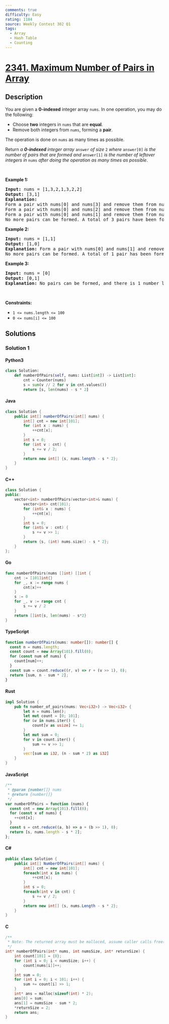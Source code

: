 ```yaml
---
comments: true
difficulty: Easy
rating: 1184
source: Weekly Contest 302 Q1
tags:
  - Array
  - Hash Table
  - Counting
---
```


<!-- problem:start -->

# [2341. Maximum Number of Pairs in Array](https://leetcode.com/problems/maximum-number-of-pairs-in-array)

## Description

<!-- description:start -->

<p>You are given a <strong>0-indexed</strong> integer array <code>nums</code>. In one operation, you may do the following:</p>

<ul>
	<li>Choose <strong>two</strong> integers in <code>nums</code> that are <strong>equal</strong>.</li>
	<li>Remove both integers from <code>nums</code>, forming a <strong>pair</strong>.</li>
</ul>

<p>The operation is done on <code>nums</code> as many times as possible.</p>

<p>Return <em>a <strong>0-indexed</strong> integer array </em><code>answer</code><em> of size </em><code>2</code><em> where </em><code>answer[0]</code><em> is the number of pairs that are formed and </em><code>answer[1]</code><em> is the number of leftover integers in </em><code>nums</code><em> after doing the operation as many times as possible</em>.</p>

<p>&nbsp;</p>
<p><strong class="example">Example 1:</strong></p>

<pre>
<strong>Input:</strong> nums = [1,3,2,1,3,2,2]
<strong>Output:</strong> [3,1]
<strong>Explanation:</strong>
Form a pair with nums[0] and nums[3] and remove them from nums. Now, nums = [3,2,3,2,2].
Form a pair with nums[0] and nums[2] and remove them from nums. Now, nums = [2,2,2].
Form a pair with nums[0] and nums[1] and remove them from nums. Now, nums = [2].
No more pairs can be formed. A total of 3 pairs have been formed, and there is 1 number leftover in nums.
</pre>

<p><strong class="example">Example 2:</strong></p>

<pre>
<strong>Input:</strong> nums = [1,1]
<strong>Output:</strong> [1,0]
<strong>Explanation:</strong> Form a pair with nums[0] and nums[1] and remove them from nums. Now, nums = [].
No more pairs can be formed. A total of 1 pair has been formed, and there are 0 numbers leftover in nums.
</pre>

<p><strong class="example">Example 3:</strong></p>

<pre>
<strong>Input:</strong> nums = [0]
<strong>Output:</strong> [0,1]
<strong>Explanation:</strong> No pairs can be formed, and there is 1 number leftover in nums.
</pre>

<p>&nbsp;</p>
<p><strong>Constraints:</strong></p>

<ul>
	<li><code>1 &lt;= nums.length &lt;= 100</code></li>
	<li><code>0 &lt;= nums[i] &lt;= 100</code></li>
</ul>

<!-- description:end -->

## Solutions

<!-- solution:start -->

### Solution 1

<!-- tabs:start -->

#### Python3

```python
class Solution:
    def numberOfPairs(self, nums: List[int]) -> List[int]:
        cnt = Counter(nums)
        s = sum(v // 2 for v in cnt.values())
        return [s, len(nums) - s * 2]
```

#### Java

```java
class Solution {
    public int[] numberOfPairs(int[] nums) {
        int[] cnt = new int[101];
        for (int x : nums) {
            ++cnt[x];
        }
        int s = 0;
        for (int v : cnt) {
            s += v / 2;
        }
        return new int[] {s, nums.length - s * 2};
    }
}
```

#### C++

```cpp
class Solution {
public:
    vector<int> numberOfPairs(vector<int>& nums) {
        vector<int> cnt(101);
        for (int& x : nums) {
            ++cnt[x];
        }
        int s = 0;
        for (int& v : cnt) {
            s += v >> 1;
        }
        return {s, (int) nums.size() - s * 2};
    }
};
```

#### Go

```go
func numberOfPairs(nums []int) []int {
	cnt := [101]int{}
	for _, x := range nums {
		cnt[x]++
	}
	s := 0
	for _, v := range cnt {
		s += v / 2
	}
	return []int{s, len(nums) - s*2}
}
```

#### TypeScript

```ts
function numberOfPairs(nums: number[]): number[] {
  const n = nums.length;
  const count = new Array(101).fill(0);
  for (const num of nums) {
    count[num]++;
  }
  const sum = count.reduce((r, v) => r + (v >> 1), 0);
  return [sum, n - sum * 2];
}
```

#### Rust

```rust
impl Solution {
    pub fn number_of_pairs(nums: Vec<i32>) -> Vec<i32> {
        let n = nums.len();
        let mut count = [0; 101];
        for &v in nums.iter() {
            count[v as usize] += 1;
        }
        let mut sum = 0;
        for v in count.iter() {
            sum += v >> 1;
        }
        vec![sum as i32, (n - sum * 2) as i32]
    }
}
```

#### JavaScript

```js
/**
 * @param {number[]} nums
 * @return {number[]}
 */
var numberOfPairs = function (nums) {
  const cnt = new Array(101).fill(0);
  for (const x of nums) {
    ++cnt[x];
  }
  const s = cnt.reduce((a, b) => a + (b >> 1), 0);
  return [s, nums.length - s * 2];
};
```

#### C#

```cs
public class Solution {
    public int[] NumberOfPairs(int[] nums) {
        int[] cnt = new int[101];
        foreach(int x in nums) {
            ++cnt[x];
        }
        int s = 0;
        foreach(int v in cnt) {
            s += v / 2;
        }
        return new int[] {s, nums.Length - s * 2};
    }
}
```

#### C

```c
/**
 * Note: The returned array must be malloced, assume caller calls free().
 */
int* numberOfPairs(int* nums, int numsSize, int* returnSize) {
    int count[101] = {0};
    for (int i = 0; i < numsSize; i++) {
        count[nums[i]]++;
    }
    int sum = 0;
    for (int i = 0; i < 101; i++) {
        sum += count[i] >> 1;
    }
    int* ans = malloc(sizeof(int) * 2);
    ans[0] = sum;
    ans[1] = numsSize - sum * 2;
    *returnSize = 2;
    return ans;
}
```

<!-- tabs:end -->

<!-- solution:end -->

<!-- problem:end -->
